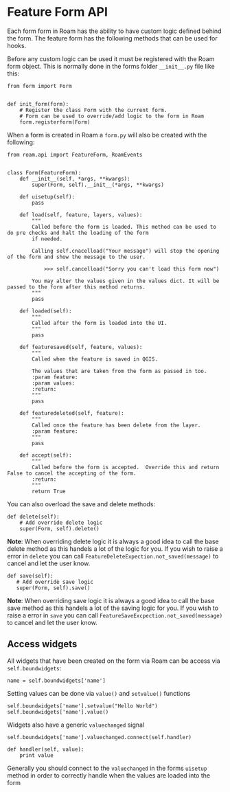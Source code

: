 # Feature Form API

Each form form in Roam has the ability to have custom logic defined behind the form.  The feature form has the following methods that can be used for hooks.

Before any custom logic can be used it must be registered with the Roam form object.  This is normally done in the forms folder `__init__.py` file like this:

```
from form import Form


def init_form(form):
    # Register the class Form with the current form.
    # Form can be used to override/add logic to the form in Roam
    form.registerform(Form)
```

When a form is created in Roam a `form.py` will also be created with the following:

```
from roam.api import FeatureForm, RoamEvents


class Form(FeatureForm):
    def __init__(self, *args, **kwargs):
        super(Form, self).__init__(*args, **kwargs)

    def uisetup(self):
        pass

    def load(self, feature, layers, values):
        """
        Called before the form is loaded. This method can be used to do pre checks and halt the loading of the form
        if needed.

        Calling self.cnacelload("Your message") will stop the opening of the form and show the message to the user.

            >>> self.cancelload("Sorry you can't load this form now")

        You may alter the values given in the values dict. It will be passed to the form after this method returns.
        """
        pass

    def loaded(self):
        """
        Called after the form is loaded into the UI.
        """
        pass

    def featuresaved(self, feature, values):
        """
        Called when the feature is saved in QGIS.

        The values that are taken from the form as passed in too.
        :param feature:
        :param values:
        :return:
        """
        pass

    def featuredeleted(self, feature):
        """
        Called once the feature has been delete from the layer.
        :param feature:
        """
        pass

    def accept(self):
        """
        Called before the form is accepted.  Override this and return False to cancel the accepting of the form.
        :return:
        """
        return True
```

You can also overload the save and delete methods:

```
def delete(self):
    # Add override delete logic	
    super(Form, self).delete() 
```

**Note**: When overriding delete logic it is always a good idea to call the base delete method as this handels a lot of the logic for you.  If you wish to raise a error in `delete` you can call `FeatureDeleteExpection.not_saved(message)` to cancel and let the user know.

```
def save(self):
   # Add override save logic
   super(Form, self).save()
```

**Note**: When overriding save logic it is always a good idea to call the base save method as this handels a lot of the saving logic for you.  If you wish to raise a error in `save` you can call `FeatureSaveExcpection.not_saved(message)` to cancel and let the user know.

## Access widgets

All widgets that have been created on the form via Roam can be access via `self.boundwidgets`:

```
name = self.boundwidgets['name']
```

Setting values can be done via `value()` and `setvalue()` functions

```
self.boundwidgets['name'].setvalue("Hello World")
self.boundwidgets['name'].value()
```

Widgets also have a generic `valuechanged` signal

```
self.boundwidgets['name'].valuechanged.connect(self.handler)

def handler(self, value):
    print value
```

Generally you should connect to the `valuechanged` in the forms `uisetup` method in order to correctly handle when the values are loaded into the form
